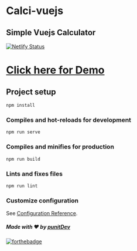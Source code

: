 # Calci-vuejs

## Simple Vuejs Calculator

[![Netlify Status](https://api.netlify.com/api/v1/badges/490d8882-15c3-497f-be40-d9d1baa210e1/deploy-status)](https://app.netlify.com/sites/pedantic-beaver-5195c1/deploys)

# [Click here for Demo](https://calci-vuejs.netlify.app)

## Project setup
```
npm install
```

### Compiles and hot-reloads for development
```
npm run serve
```

### Compiles and minifies for production
```
npm run build
```

### Lints and fixes files
```
npm run lint
```

### Customize configuration
See [Configuration Reference](https://cli.vuejs.org/config/).

##### Made with ♥ by <a href="https://github.com/punitkmryh">punitDev</a>
[![forthebadge](https://forthebadge.com/images/badges/built-with-love.svg)](https://github.com/punitkmryh)

